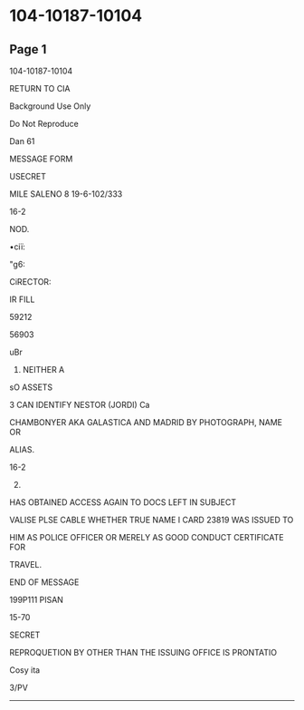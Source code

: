 # 104-10187-10104

## Page 1

104-10187-10104

RETURN TO CIA

Background Use Only

Do Not Reproduce

Dan 61

MESSAGE FORM

USECRET

MILE SALENO 8 19-6-102/333

16-2

NOD.

•сії:

"g6:

CiRECTOR:

IR FILL

59212

56903

uBr

1. NEITHER A

sO ASSETS

3 CAN IDENTIFY NESTOR (JORDI) Ca

CHAMBONYER AKA GALASTICA AND MADRID BY PHOTOGRAPH, NAME OR

ALIAS.

16-2

2.

HAS OBTAINED ACCESS AGAIN TO DOCS LEFT IN SUBJECT

VALISE PLSE CABLE WHETHER TRUE NAME I CARD 23819 WAS ISSUED TO

HIM AS POLICE OFFICER OR MERELY AS GOOD CONDUCT CERTIFICATE FOR

TRAVEL.

END OF MESSAGE

199P111 PISAN

15-70

SECRET

REPROQUETION BY OTHER THAN THE ISSUING OFFICE IS PRONTATIO

Cosy ita

3/PV

---

